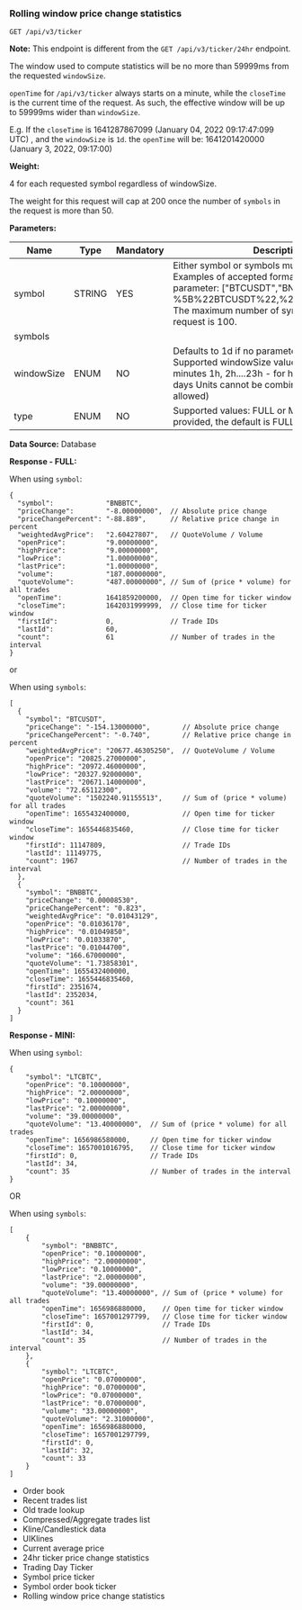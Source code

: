 ### Rolling window price change statistics​

```
GET /api/v3/ticker
```

**Note:** This endpoint is different from the `GET /api/v3/ticker/24hr` endpoint.

The window used to compute statistics will be no more than 59999ms from the requested `windowSize`.

`openTime` for `/api/v3/ticker` always starts on a minute, while the `closeTime` is the current time of the request.
As such, the effective window will be up to 59999ms wider than `windowSize`.

E.g. If the `closeTime` is 1641287867099 (January 04, 2022 09:17:47:099 UTC) , and the `windowSize` is `1d`. the `openTime` will be: 1641201420000 (January 3, 2022, 09:17:00)

**Weight:**

4 for each requested symbol regardless of windowSize.   
  
 The weight for this request will cap at 200 once the number of `symbols` in the request is more than 50.

**Parameters:**

| Name | Type | Mandatory | Description |
| --- | --- | --- | --- |
| symbol | STRING | YES | Either symbol or symbols must be provided    Examples of accepted format for the symbols parameter:   ["BTCUSDT","BNBUSDT"]  or  %5B%22BTCUSDT%22,%22BNBUSDT%22%5D    The maximum number of symbols allowed in a request is 100. |
| symbols |
| windowSize | ENUM | NO | Defaults to 1d if no parameter provided   Supported windowSize values:   1m,2m....59m for minutes   1h, 2h....23h - for hours   1d...7d - for days    Units cannot be combined (e.g. 1d2h is not allowed) |
| type | ENUM | NO | Supported values: FULL or MINI.  If none provided, the default is FULL |

**Data Source:**
Database

**Response - FULL:**

When using `symbol`:

```
{  
  "symbol":             "BNBBTC",  
  "priceChange":        "-8.00000000",  // Absolute price change  
  "priceChangePercent": "-88.889",      // Relative price change in percent  
  "weightedAvgPrice":   "2.60427807",   // QuoteVolume / Volume  
  "openPrice":          "9.00000000",  
  "highPrice":          "9.00000000",  
  "lowPrice":           "1.00000000",  
  "lastPrice":          "1.00000000",  
  "volume":             "187.00000000",  
  "quoteVolume":        "487.00000000", // Sum of (price * volume) for all trades  
  "openTime":           1641859200000,  // Open time for ticker window  
  "closeTime":          1642031999999,  // Close time for ticker window  
  "firstId":            0,              // Trade IDs  
  "lastId":             60,  
  "count":              61              // Number of trades in the interval  
}
```

or

When using `symbols`:

```
[  
  {  
    "symbol": "BTCUSDT",  
    "priceChange": "-154.13000000",        // Absolute price change  
    "priceChangePercent": "-0.740",        // Relative price change in percent  
    "weightedAvgPrice": "20677.46305250",  // QuoteVolume / Volume  
    "openPrice": "20825.27000000",  
    "highPrice": "20972.46000000",  
    "lowPrice": "20327.92000000",  
    "lastPrice": "20671.14000000",  
    "volume": "72.65112300",  
    "quoteVolume": "1502240.91155513",     // Sum of (price * volume) for all trades  
    "openTime": 1655432400000,             // Open time for ticker window  
    "closeTime": 1655446835460,            // Close time for ticker window  
    "firstId": 11147809,                   // Trade IDs  
    "lastId": 11149775,  
    "count": 1967                          // Number of trades in the interval  
  },  
  {  
    "symbol": "BNBBTC",  
    "priceChange": "0.00008530",  
    "priceChangePercent": "0.823",  
    "weightedAvgPrice": "0.01043129",  
    "openPrice": "0.01036170",  
    "highPrice": "0.01049850",  
    "lowPrice": "0.01033870",  
    "lastPrice": "0.01044700",  
    "volume": "166.67000000",  
    "quoteVolume": "1.73858301",  
    "openTime": 1655432400000,  
    "closeTime": 1655446835460,  
    "firstId": 2351674,  
    "lastId": 2352034,  
    "count": 361  
  }  
]
```

**Response - MINI:**

When using `symbol`:

```
{  
    "symbol": "LTCBTC",  
    "openPrice": "0.10000000",  
    "highPrice": "2.00000000",  
    "lowPrice": "0.10000000",  
    "lastPrice": "2.00000000",  
    "volume": "39.00000000",  
    "quoteVolume": "13.40000000",  // Sum of (price * volume) for all trades  
    "openTime": 1656986580000,     // Open time for ticker window  
    "closeTime": 1657001016795,    // Close time for ticker window  
    "firstId": 0,                  // Trade IDs  
    "lastId": 34,  
    "count": 35                    // Number of trades in the interval  
}
```

OR

When using `symbols`:

```
[  
    {  
        "symbol": "BNBBTC",  
        "openPrice": "0.10000000",  
        "highPrice": "2.00000000",  
        "lowPrice": "0.10000000",  
        "lastPrice": "2.00000000",  
        "volume": "39.00000000",  
        "quoteVolume": "13.40000000", // Sum of (price * volume) for all trades  
        "openTime": 1656986880000,    // Open time for ticker window  
        "closeTime": 1657001297799,   // Close time for ticker window  
        "firstId": 0,                 // Trade IDs  
        "lastId": 34,  
        "count": 35                   // Number of trades in the interval  
    },  
    {  
        "symbol": "LTCBTC",  
        "openPrice": "0.07000000",  
        "highPrice": "0.07000000",  
        "lowPrice": "0.07000000",  
        "lastPrice": "0.07000000",  
        "volume": "33.00000000",  
        "quoteVolume": "2.31000000",  
        "openTime": 1656986880000,  
        "closeTime": 1657001297799,  
        "firstId": 0,  
        "lastId": 32,  
        "count": 33  
    }  
]
```

* Order book
* Recent trades list
* Old trade lookup
* Compressed/Aggregate trades list
* Kline/Candlestick data
* UIKlines
* Current average price
* 24hr ticker price change statistics
* Trading Day Ticker
* Symbol price ticker
* Symbol order book ticker
* Rolling window price change statistics